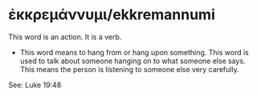 # ἐκκρεμάννυμι/ekkremannumi
This word is an action. It is a verb.
* This word means to hang from or hang upon something. This word is used to talk about someone hanging on to what someone else says. This means the person is listening to someone else very carefully.

See: Luke 19:48
